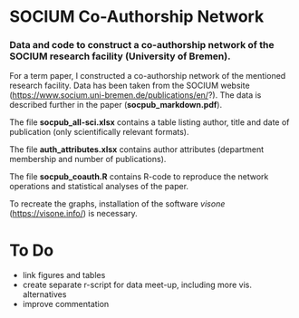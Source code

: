 # SOCIUM Co-Authorship Network
### Data and code to construct a co-authorship network of the SOCIUM research facility (University of Bremen).  

For a term paper, I constructed a co-authorship network of the mentioned research facility. Data has been taken from the SOCIUM website (https://www.socium.uni-bremen.de/publications/en/?). The data is described further in the paper (**socpub_markdown.pdf**).  

The file **socpub_all-sci.xlsx** contains a table listing author, title and date of publication (only scientifically relevant formats).  

The file **auth_attributes.xlsx** contains author attributes (department membership and number of publications).  

The file **socpub_coauth.R** contains R-code to reproduce the network operations and statistical analyses of the paper.  

To recreate the graphs, installation of the software _visone_ (https://visone.info/) is necessary.  

# To Do  

- link figures and tables
- create separate r-script for data meet-up, including more vis. alternatives
- improve commentation
